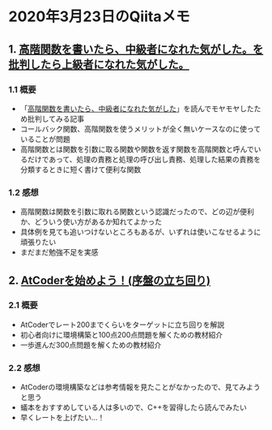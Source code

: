 # 2020年3月23日のQiitaメモ

## 1. [高階関数を書いたら、中級者になれた気がした。を批判したら上級者になれた気がした。](https://qiita.com/elipmoc101/items/c34b38ddbbd9b52d0a4f)

### 1.1 概要

- 「[高階関数を書いたら、中級者になれた気がした](https://qiita.com/Yametaro/items/fe863978994861f36611)」を読んでモヤモヤしたため批判してみる記事
- コールバック関数、高階関数を使うメリットが全く無いケースなのに使っていることが問題
- 高階関数とは関数を引数に取る関数や関数を返す関数を高階関数と呼んでいるだけであって、処理の責務と処理の呼び出し責務、処理した結果の責務を分類するときに短く書けて便利な関数

### 1.2 感想

- 高階関数は関数を引数に取れる関数という認識だったので、どの辺が便利か、どういう使い方があるか知れてよかった
- 具体例を見ても追いつけないところもあるが、いずれは使いこなせるように頑張りたい
- まだまだ勉強不足を実感

## 2. [AtCoderを始めよう！(序盤の立ち回り)](https://qiita.com/pkodama/items/582c6c7515e5c5a75ee2)

### 2.1 概要

- AtCoderでレート200までくらいをターゲットに立ち回りを解説
- 初心者向けに環境構築と100点200点問題を解くための教材紹介
- 一歩進んだ300点問題を解くための教材紹介

### 2.2 感想

- AtCoderの環境構築などは参考情報を見たことがなかったので、見てみようと思う
- 蟻本をおすすめしている人は多いので、C++を習得したら読んでみたい
- 早くレートを上げたい…！
